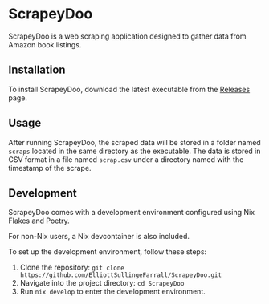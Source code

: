 # ScrapeyDoo

ScrapeyDoo is a web scraping application designed to gather data from Amazon book listings.

## Installation

To install ScrapeyDoo, download the latest executable from the [Releases](https://github.com/ElliottSullingeFarrall/ScrapeyDoo/releases) page.

## Usage

After running ScrapeyDoo, the scraped data will be stored in a folder named `scraps` located in the same directory as the executable. The data is stored in CSV format in a file named `scrap.csv` under a directory named with the timestamp of the scrape.

## Development

ScrapeyDoo comes with a development environment configured using Nix Flakes and Poetry. 

For non-Nix users, a Nix devcontainer is also included. 

To set up the development environment, follow these steps:

1. Clone the repository: `git clone https://github.com/ElliottSullingeFarrall/ScrapeyDoo.git`
2. Navigate into the project directory: `cd ScrapeyDoo`
3. Run `nix develop` to enter the development environment.
